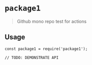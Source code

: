 # `package1`

> Github mono repo test for actions

## Usage

```
const package1 = require('package1');

// TODO: DEMONSTRATE API
```
